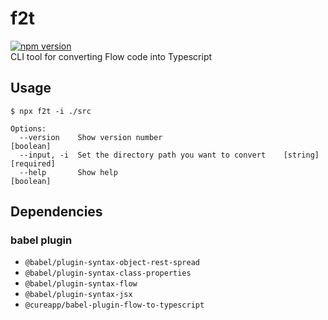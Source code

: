 # f2t
[![npm version](https://badge.fury.io/js/f2t.svg)](https://badge.fury.io/js/f2t)  
CLI tool for converting Flow code into Typescript  

## Usage
```
$ npx f2t -i ./src

Options:
  --version    Show version number                                     [boolean]
  --input, -i  Set the directory path you want to convert    [string] [required]
  --help       Show help                                               [boolean]
```

## Dependencies
### babel plugin
* `@babel/plugin-syntax-object-rest-spread`
* `@babel/plugin-syntax-class-properties`
* `@babel/plugin-syntax-flow`
* `@babel/plugin-syntax-jsx`
* `@cureapp/babel-plugin-flow-to-typescript`

